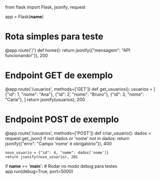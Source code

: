 from flask import Flask, jsonify, request

app = Flask(__name__)

# Rota simples para teste
@app.route('/')
def home():
    return jsonify({"mensagem": "API funcionando!"}), 200

# Endpoint GET de exemplo
@app.route('/usuarios', methods=['GET'])
def get_usuarios():
    usuarios = [
        {"id": 1, "nome": "Ana"},
        {"id": 2, "nome": "Bruno"},
        {"id": 3, "nome": "Carla"},
    ]
    return jsonify(usuarios), 200

# Endpoint POST de exemplo
@app.route('/usuarios', methods=['POST'])
def criar_usuario():
    dados = request.get_json()
    if not dados or 'nome' not in dados:
        return jsonify({"erro": "Campo 'nome' é obrigatório"}), 400

    novo_usuario = {"id": 4, "nome": dados['nome']}
    return jsonify(novo_usuario), 201

if __name__ == '__main__':
    # Rodar no modo debug para testes
    app.run(debug=True, port=5000)
